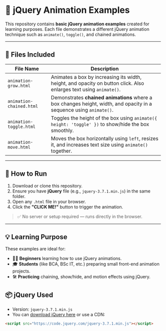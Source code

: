 # 📁 jQuery Animation Examples

This repository contains **basic jQuery animation examples** created for learning purposes. Each file demonstrates a different jQuery animation technique such as `animate()`, `toggle()`, and chained animations.

---

## 📄 Files Included

| File Name                 | Description |
|--------------------------|-------------|
| `animation-grow.html`    | Animates a box by increasing its width, height, and opacity on button click. Also enlarges text using `animate()`. |
| `animation-chained.html` | Demonstrates **chained animations** where a box changes height, width, and opacity in a sequence using `animate()`. |
| `animation-toggle.html`  | Toggles the height of the box using `animate({ height: 'toggle' })` to show/hide the box smoothly. |
| `animation-move.html`    | Moves the box horizontally using `left`, resizes it, and increases text size using `animate()` together. |

---

## 🚀 How to Run

1. Download or clone this repository.
2. Ensure you have **jQuery** file (e.g., `jquery-3.7.1.min.js`) in the same folder.
3. Open any `.html` file in your browser.
4. Click the **"CLICK ME!"** button to trigger the animation.

> ✅ No server or setup required — runs directly in the browser.

---
## 💡 Learning Purpose

These examples are ideal for:

- 🧑‍🎓 **Beginners** learning how to use jQuery animations.
- 🎓 **Students** (like BCA, BSc IT, etc.) preparing small front-end animation projects.
- 🛠️ **Practicing** chaining, show/hide, and motion effects using jQuery.

## 📦 jQuery Used

- Version: `jquery-3.7.1.min.js`
- You can [download jQuery here](https://jquery.com/download/) or use a CDN:
  
```html
<script src="https://code.jquery.com/jquery-3.7.1.min.js"></script>
